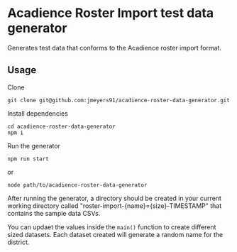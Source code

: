 # Acadience Roster Import test data generator

Generates test data that conforms to the Acadience roster import format.

## Usage

Clone

```
git clone git@github.com:jmeyers91/acadience-roster-data-generator.git
```

Install dependencies

```
cd acadience-roster-data-generator
npm i
```

Run the generator

```
npm run start
```

or

```
node path/to/acadience-roster-data-generator
```

After running the generator, a directory should be created in your current working directory called "roster-import-{name}={size}-TIMESTAMP" that contains the sample data CSVs.

You can updaet the values inside the `main()` function to create different sized datasets. Each dataset created will generate a random name for the district.
